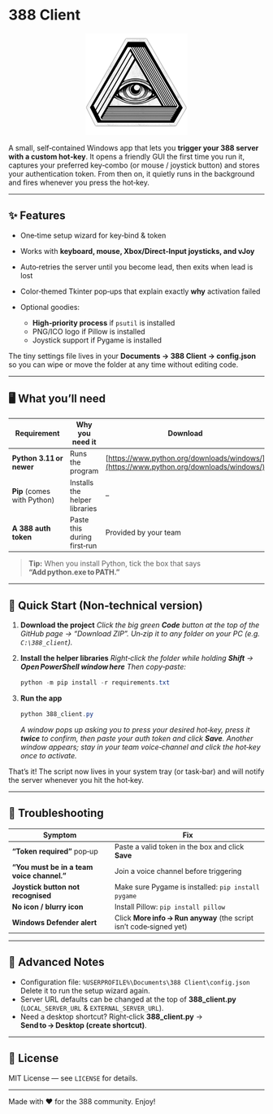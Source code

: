 # 388 Client

<p align="center">
  <img src="388Logo.png" alt="388 Logo" width="200">
</p>

A small, self‑contained Windows app that lets you **trigger your 388 server with a custom hot‑key**.
It opens a friendly GUI the first time you run it, captures your preferred key‑combo (or mouse / joystick button) and stores your authentication token. From then on, it quietly runs in the background and fires whenever you press the hot‑key.

---

## ✨ Features

* One‑time setup wizard for key‑bind & token
* Works with **keyboard, mouse, Xbox/Direct‑Input joysticks, and vJoy**
* Auto‑retries the server until you become lead, then exits when lead is lost
* Color‑themed Tkinter pop‑ups that explain exactly **why** activation failed
* Optional goodies:

  * **High‑priority process** if `psutil` is installed
  * PNG/ICO logo if Pillow is installed
  * Joystick support if Pygame is installed

The tiny settings file lives in your **Documents → 388 Client → config.json** so you can wipe or move the folder at any time without editing code.

---

## 🖥️ What you’ll need

| Requirement                 | Why you need it               | Download                                                                               |
| --------------------------- | ----------------------------- | -------------------------------------------------------------------------------------- |
| **Python 3.11 or newer**    | Runs the program              | [https://www.python.org/downloads/windows/](https://www.python.org/downloads/windows/) |
| **Pip** (comes with Python) | Installs the helper libraries | –                                                                                      |
| **A 388 auth token**        | Paste this during first‑run   | Provided by your team                                                                  |

> **Tip:** When you install Python, tick the box that says **“Add python.exe to PATH.”**

---

## 🚀 Quick Start (Non‑technical version)

1. **Download the project**
   *Click the big green **Code** button at the top of the GitHub page → “Download ZIP”.
   Un‑zip it to any folder on your PC (e.g. `C:\388_client`).*

2. **Install the helper libraries**
   *Right‑click the folder while holding **Shift** → **Open PowerShell window here**
   Then copy‑paste:*

   ```powershell
   python -m pip install -r requirements.txt
   ```

3. **Run the app**

   ```powershell
   python 388_client.py
   ```

   *A window pops up asking you to press your desired hot‑key, press it **twice** to confirm, then paste your auth token and click **Save**.
   Another window appears; stay in your team voice‑channel and click the hot‑key once to activate.*

That’s it! The script now lives in your system tray (or task‑bar) and will notify the server whenever you hit the hot‑key.

---

## 🔧 Troubleshooting

| Symptom                                    | Fix                                                                 |
| ------------------------------------------ | ------------------------------------------------------------------- |
| **“Token required”** pop‑up                | Paste a valid token in the box and click **Save**                   |
| **“You must be in a team voice channel.”** | Join a voice channel before triggering                              |
| **Joystick button not recognised**         | Make sure Pygame is installed: `pip install pygame`                 |
| **No icon / blurry icon**                  | Install Pillow: `pip install pillow`                                |
| **Windows Defender alert**                 | Click **More info → Run anyway** (the script isn’t code‑signed yet) |

---

## 📝 Advanced Notes

* Configuration file: `%USERPROFILE%\Documents\388 Client\config.json`
  Delete it to run the setup wizard again.
* Server URL defaults can be changed at the top of **388\_client.py** (`LOCAL_SERVER_URL` & `EXTERNAL_SERVER_URL`).
* Need a desktop shortcut? Right‑click **388\_client.py** → **Send to → Desktop (create shortcut)**.

---

## 📄 License

MIT License — see `LICENSE` for details.

---

Made with ♥ for the 388 community. Enjoy!

